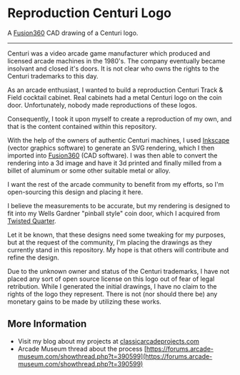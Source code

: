 # Reproduction Centuri Logo

A [Fusion360](https://www.autodesk.com/products/fusion-360/overview) CAD drawing of a Centuri logo.

-----

Centuri was a video arcade game manufacturer which produced and licensed arcade machines in the 1980's. The company eventually became insolvant and closed it's doors. It is not clear who owns the rights to the Centuri trademarks to this day.

As an arcade enthusiast, I wanted to build a reproduction Centuri Track & Field cocktail cabinet. Real cabinets had a metal Centuri logo on the coin door. Unfortunately, nobody made reproductions of these logos.

Consequently, I took it upon myself to create a reproduction of my own, and that is the content contained within this repository.

With the help of the owners of authentic Centuri machines, I used [Inkscape](https://inkscape.org/en/) (vector graphics software) to generate an SVG rendering, which I then imported into [Fusion360](https://www.autodesk.com/products/fusion-360/overview) (CAD software). I was then able to convert the rendering into a 3d image and have it 3d printed and finally milled from a billet of aluminum or some other suitable metal or alloy.

I want the rest of the arcade community to benefit from my efforts, so I'm open-sourcing this design and placing it here.

I believe the measurements to be accurate, but my rendering is designed to fit into my Wells Gardner "pinball style" coin door, which I acquired from [Twisted Quarter](http://www.twistedquarter.com).

Let it be known, that these designs need some tweaking for my purposes, but at the request of the community, I'm placing the drawings as they currently stand in this repository. My hope is that others will contribute and refine the design.

Due to the unknown owner and status of the Centuri trademarks, I have not placed any sort of open source license on this logo out of fear of legal retribution. While I generated the initial drawings, I have no claim to the rights of the logo they represent. There is not (nor should there be) any monetary gains to be made by utilizing these works.

## More Information
* Visit my blog about my projects at [classicarcadeprojects.com](https://www.classicarcadeprojects.com/?utm_source=github&utm_medium=repository&utm_content=group&utm_campaign=community)
* Arcade Museum thread about the process [https://forums.arcade-museum.com/showthread.php?t=390599](https://forums.arcade-museum.com/showthread.php?t=390599)
